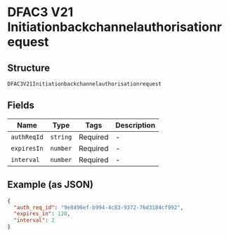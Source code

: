 
# DFAC3 V21 Initiationbackchannelauthorisationrequest

## Structure

`DFAC3V21Initiationbackchannelauthorisationrequest`

## Fields

| Name | Type | Tags | Description |
|  --- | --- | --- | --- |
| `authReqId` | `string` | Required | - |
| `expiresIn` | `number` | Required | - |
| `interval` | `number` | Required | - |

## Example (as JSON)

```json
{
  "auth_req_id": "9e8496ef-b994-4c83-9372-76d3184cf992",
  "expires_in": 120,
  "interval": 2
}
```

